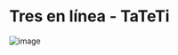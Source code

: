 # Tres en línea - TaTeTi

![image](https://user-images.githubusercontent.com/82910644/200227628-5d38e2a4-7435-418f-b0f4-7ad9d1db4cda.png)
